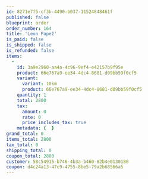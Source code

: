 ```yaml
---
id: 8271e7f5-cf3b-4490-b037-11524848461f
published: false
blueprint: order
order_number: 164
title: 'Leon Papež'
is_paid: false
is_shipped: false
is_refunded: false
items:
  -
    id: 3a9e2960-aa4a-4c96-9ef4-e42157b9f95e
    product: 66e767a9-ee34-4dc4-8681-d09bb59f0cf5
    variant:
      variant: 10km
      product: 66e767a9-ee34-4dc4-8681-d09bb59f0cf5
    quantity: 1
    total: 2800
    tax:
      amount: 0
      rate: 0
      price_includes_tax: true
    metadata: {  }
grand_total: 0
items_total: 2800
tax_total: 0
shipping_total: 0
coupon_total: 2800
customer: 58c54915-b746-4b3a-b460-82b4e0130180
coupon: d4c24a13-47c9-4755-8be5-79a2b68566a5
---
```

